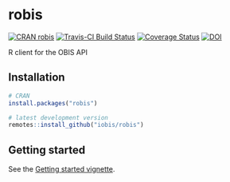 # robis

[![CRAN robis](http://www.r-pkg.org/badges/version-last-release/robis)](https://cran.r-project.org/package=robis)
[![Travis-CI Build Status](https://api.travis-ci.org/iobis/robis.svg?branch=master&kill_cache=1)](https://travis-ci.org/iobis/robis)
[![Coverage Status](https://coveralls.io/repos/iobis/robis/badge.svg?branch=master&service=github&kill_cache=1)](https://coveralls.io/github/iobis/robis?branch=master)
[![DOI](https://zenodo.org/badge/47509713.svg)](https://zenodo.org/badge/latestdoi/47509713)

R client for the OBIS API

## Installation

```R
# CRAN
install.packages("robis")

# latest development version
remotes::install_github("iobis/robis")
```

## Getting started

See the [Getting started vignette](http://iobis.github.io/robis/articles/getting-started.html).
